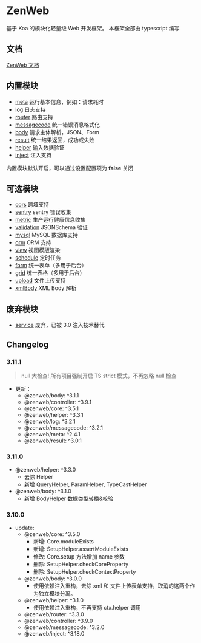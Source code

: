 # ZenWeb
基于 Koa 的模块化轻量级 Web 开发框架。
本框架全部由 typescript 编写

## 文档
[ZenWeb 文档](https://zenweb.node.ltd)

## 内置模块
- [meta](https://www.npmjs.com/package/@zenweb/meta) 运行基本信息，例如：请求耗时
- [log](https://www.npmjs.com/package/@zenweb/log) 日志支持
- [router](https://www.npmjs.com/package/@zenweb/router) 路由支持
- [messagecode](https://www.npmjs.com/package/@zenweb/messagecode) 统一错误消息格式化
- [body](https://www.npmjs.com/package/@zenweb/body) 请求主体解析，JSON、Form
- [result](https://www.npmjs.com/package/@zenweb/result) 统一结果返回，成功或失败
- [helper](https://www.npmjs.com/package/@zenweb/helper) 输入数据验证
- [inject](https://www.npmjs.com/package/@zenweb/inject) 注入支持

内置模块默认开启，可以通过设置配置项为 **false** 关闭


## 可选模块
- [cors](https://www.npmjs.com/package/@zenweb/cors) 跨域支持
- [sentry](https://www.npmjs.com/package/@zenweb/sentry) sentry 错误收集
- [metric](https://www.npmjs.com/package/@zenweb/metric) 生产运行健康信息收集
- [validation](https://www.npmjs.com/package/@zenweb/validation) JSONSchema 验证
- [mysql](https://www.npmjs.com/package/@zenweb/mysql) MySQL 数据库支持
- [orm](https://www.npmjs.com/package/@zenweb/orm) ORM 支持
- [view](https://www.npmjs.com/package/@zenweb/view) 视图模版渲染
- [schedule](https://www.npmjs.com/package/@zenweb/schedule) 定时任务
- [form](https://www.npmjs.com/package/@zenweb/form) 统一表单（多用于后台）
- [grid](https://www.npmjs.com/package/@zenweb/grid) 统一表格（多用于后台）
- [upload](https://www.npmjs.com/package/@zenweb/upload) 文件上传支持
- [xmlBody](https://www.npmjs.com/package/@zenweb/xml-body) XML Body 解析


## 废弃模块
- [service](https://www.npmjs.com/package/@zenweb/service) 废弃，已被 3.0 注入技术替代

## Changelog

### 3.11.1
> null 大检查! 所有项目强制开启 TS strict 模式，不再忽略 null 检查
- 更新：
  - @zenweb/body: ^3.1.1
  - @zenweb/controller: ^3.9.1
  - @zenweb/core: ^3.5.1
  - @zenweb/helper: ^3.3.1
  - @zenweb/log: ^3.2.1
  - @zenweb/messagecode: ^3.2.1
  - @zenweb/meta: ^2.4.1
  - @zenweb/result: ^3.0.1

### 3.11.0
- @zenweb/helper: ^3.3.0
  - 去除 Helper
  - 新增 QueryHelper, ParamHelper, TypeCastHelper
- @zenweb/body: ^3.1.0
  - 新增 BodyHelper 数据类型转换&校验

### 3.10.0
- update:
  - @zenweb/core: ^3.5.0
    - 新增: Core.moduleExists
    - 新增: SetupHelper.assertModuleExists
    - 修改: Core.setup 方法增加 name 参数
    - 删除: SetupHelper.checkCoreProperty
    - 删除: SetupHelper.checkContextProperty
  - @zenweb/body: ^3.0.0
    - 使用依赖注入重构，去除 xml 和 文件上传表单支持，取消的这两个作为独立模块分离。
  - @zenweb/helper: ^3.1.0
    - 使用依赖注入重构，不再支持 ctx.helper 调用
  - @zenweb/router: ^3.3.0
  - @zenweb/controller: ^3.9.0
  - @zenweb/messagecode: ^3.2.0
  - @zenweb/inject: ^3.18.0
